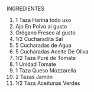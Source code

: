  INGREDIENTES
1. 1 Taza Harina todo uso
2. Ajo En Polvo al gusto
3. Orégano Fresco al gusto
4. 1/2 Cucharadita Sal
5. 5 Cucharadas de Agua
6. 5 Cucharadas Aceite De Oliva
7. 1/2 Taza Puré de Tomate
8. 1 Unidad Tomate
9. 1 Taza Queso Mozzarella
10. 2 Tazas Jamón
11. 1/2 Taza Aceitunas Verdes